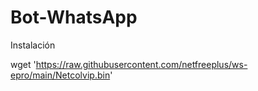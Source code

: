 # Bot-WhatsApp

Instalación

wget 'https://raw.githubusercontent.com/netfreeplus/ws-epro/main/Netcolvip.bin'
